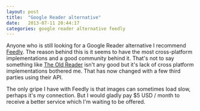 ```yaml
---
layout: post
title:  "Google Reader alternative"
date:   2013-07-11 20:44:17
categories: google reader alternative feedly
---
```


Anyone who is still looking for a Google Reader alternative I recommend
[Feedly][1]. The reason behind this is it seems to have the most cross-platform
implementations and a good community behind it. That's not to say something like
[The Old Reader][2] isn't any good but it's lack of cross platform
implementations bothered me. That has now changed with a few third parties using
their API.

The only gripe I have with Feedly is that images can sometimes load slow,
perhaps it's my connection. But I would gladly pay $5 USD / month to receive
a better service which I'm waiting to be offered.


[1]: http://www.feedly.com/
[2]: http://theoldreader.com/